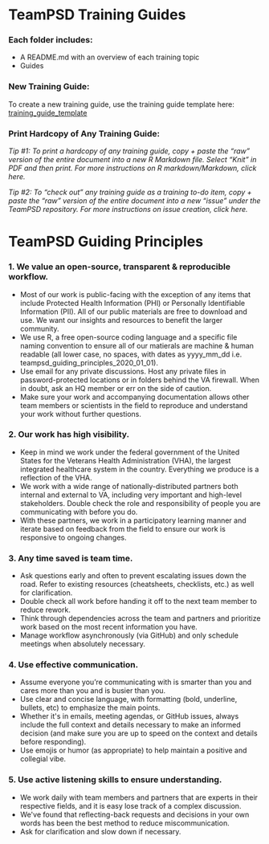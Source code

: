 # TeamPSD Training Guides

### Each folder includes:
- A README.md with an overview of each training topic
- Guides 

### New Training Guide: 
To create a new training guide, use the training guide template here: [training_guide_template](https://github.com/lzim/teampsd/blob/training_sp/resources/training_guides/training_guide_template.md)

### Print Hardcopy of Any Training Guide:

*Tip #1: To print a hardcopy of any training guide, copy + paste the “raw” version of the entire document into a new R Markdown file. Select “Knit” in PDF and then print. For more instructions on R markdown/Markdown, click here.*

*Tip #2: To “check out” any training guide as a training to-do item, copy + paste the “raw” version of the entire document into a new “issue” under the TeamPSD repository. For more instructions on issue creation, click here.*



# TeamPSD Guiding Principles		

### 1. We value an open-source, transparent & reproducible workflow.
- Most of our work is public-facing with the exception of any items that include Protected Health Information (PHI) or Personally Identifiable Information (PII). All of our public materials are free to download and use. We want our insights and resources to benefit the larger community. 
- We use R, a free open-source coding language and a specific file naming convention to ensure all of our matierals are machine & human readable (all lower case, no spaces, with dates as yyyy_mm_dd i.e. teampsd_guiding_principles_2020_01_01).
- Use email for any private discussions. Host any private files in password-protected locations or in folders behind the VA firewall. When in doubt, ask an HQ member or err on the side of caution.
- Make sure your work and accompanying documentation allows other team members or scientists in the field to reproduce and understand your work without further questions.

### 2. Our work has high visibility.
- Keep in mind we work under the federal government of the United States for the Veterans Health Administration (VHA), the largest integrated healthcare system in the country. Everything we produce is a reflection of the VHA.
- We work with a wide range of nationally-distributed partners both internal and external to VA, including very important and high-level stakeholders. Double check the role and responsibility of people you are communicating with before you do.
- With these partners, we work in a participatory learning manner and iterate based on feedback from the field to ensure our work is responsive to ongoing changes.

### 3. Any time saved is team time.
- Ask questions early and often to prevent escalating issues down the road. Refer to existing resources (cheatsheets, checklists, etc.) as well for clarification.
- Double check all work before handing it off to the next team member to reduce rework.
- Think through dependencies across the team and partners and prioritize work based on the most recent information you have.
- Manage workflow asynchronously (via GitHub) and only schedule meetings when absolutely necessary.

### 4. Use effective communication.  		
- Assume everyone you’re communicating with is smarter than you and cares more than you and is busier than you. 
- Use clear and concise language, with formatting (bold, underline, bullets, etc) to emphasize the main points. 
- Whether it's in emails, meeting agendas, or GitHub issues, always include the full context and details necessary to make an informed decision (and make sure you are up to speed on the context and details before responding). 
- Use emojis or humor (as appropriate) to help maintain a positive and collegial vibe.

### 5. Use active listening skills to ensure understanding.	
- We work daily with team members and partners that are experts in their respective fields, and it is easy lose track of a complex discussion.
- We've found that reflecting-back requests and decisions in your own words has been the best method to reduce miscommunication.
- Ask for clarification and slow down if necessary.	

